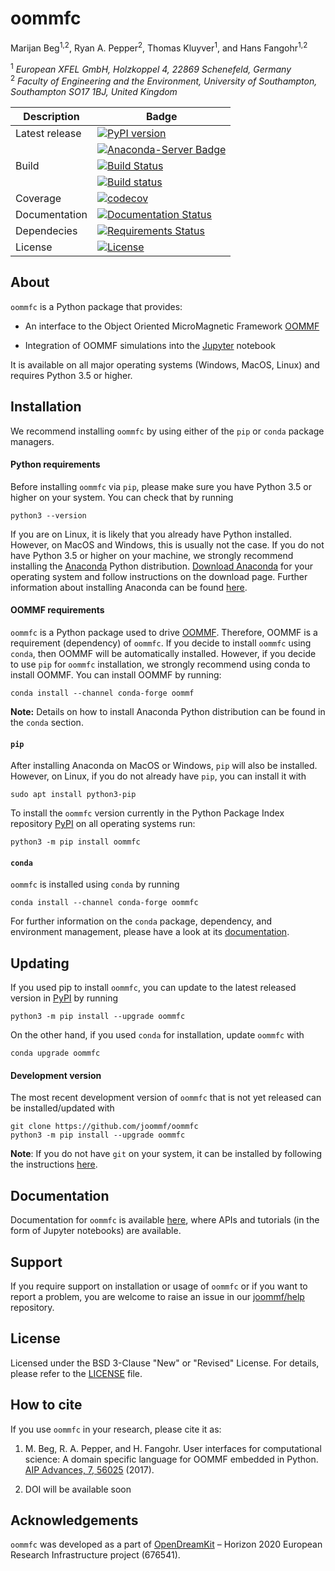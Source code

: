 # oommfc
Marijan Beg<sup>1,2</sup>, Ryan A. Pepper<sup>2</sup>, Thomas Kluyver<sup>1</sup>, and Hans Fangohr<sup>1,2</sup>

<sup>1</sup> *European XFEL GmbH, Holzkoppel 4, 22869 Schenefeld, Germany*  
<sup>2</sup> *Faculty of Engineering and the Environment, University of Southampton, Southampton SO17 1BJ, United Kingdom*  

| Description | Badge |
| --- | --- |
| Latest release | [![PyPI version](https://badge.fury.io/py/oommfc.svg)](https://badge.fury.io/py/oommfc) |
|                | [![Anaconda-Server Badge](https://anaconda.org/conda-forge/oommfc/badges/version.svg)](https://anaconda.org/conda-forge/oommfc) |
| Build | [![Build Status](https://travis-ci.org/joommf/oommfc.svg?branch=master)](https://travis-ci.org/joommf/oommfc) |
|       | [![Build status](https://ci.appveyor.com/api/projects/status/a1cp833x8trei0d8?svg=true)](https://ci.appveyor.com/project/marijanbeg/oommfc) |
| Coverage | [![codecov](https://codecov.io/gh/joommf/oommfc/branch/master/graph/badge.svg)](https://codecov.io/gh/joommf/oommfc) |
| Documentation | [![Documentation Status](https://readthedocs.org/projects/oommfc/badge/?version=latest)](http://oommfc.readthedocs.io/en/latest/?badge=latest) |
| Dependecies | [![Requirements Status](https://requires.io/github/joommf/oommfc/requirements.svg?branch=master)](https://requires.io/github/joommf/oommfc/requirements/?branch=master) |
| License | [![License](https://img.shields.io/badge/License-BSD%203--Clause-blue.svg)](https://opensource.org/licenses/BSD-3-Clause) |

## About

`oommfc` is a Python package that provides:

- An interface to the Object Oriented MicroMagnetic Framework [OOMMF](https://math.nist.gov/oommf/)

- Integration of OOMMF simulations into the [Jupyter](http://jupyter.org) notebook

It is available on all major operating systems (Windows, MacOS, Linux) and requires Python 3.5 or higher.

## Installation

We recommend installing `oommfc` by using either of the `pip` or `conda` package managers.

#### Python requirements

Before installing `oommfc` via `pip`, please make sure you have Python 3.5 or higher on your system. You can check that by running

    python3 --version

If you are on Linux, it is likely that you already have Python installed. However, on MacOS and Windows, this is usually not the case. If you do not have Python 3.5 or higher on your machine, we strongly recommend installing the [Anaconda](https://www.anaconda.com/) Python distribution. [Download Anaconda](https://www.anaconda.com/download) for your operating system and follow instructions on the download page. Further information about installing Anaconda can be found [here](https://conda.io/docs/user-guide/install/download.html).

#### OOMMF requirements

`oommfc` is a Python package used to drive [OOMMF](https://math.nist.gov/oommf/). Therefore, OOMMF is a requirement (dependency) of `oommfc`. If you decide to install `oommfc` using `conda`, then OOMMF will be automatically installed. However, if you decide to use `pip` for `oommfc` installation, we strongly recommend using conda to install OOMMF. You can install OOMMF by running:

    conda install --channel conda-forge oommf
    
**Note:** Details on how to install Anaconda Python distribution can be found in the `conda` section.

#### `pip`

After installing Anaconda on MacOS or Windows, `pip` will also be installed. However, on Linux, if you do not already have `pip`, you can install it with

    sudo apt install python3-pip

To install the `oommfc` version currently in the Python Package Index repository [PyPI](https://pypi.org/project/oommfc/) on all operating systems run:

    python3 -m pip install oommfc

#### `conda`

`oommfc` is installed using `conda` by running

    conda install --channel conda-forge oommfc

For further information on the `conda` package, dependency, and environment management, please have a look at its [documentation](https://conda.io/docs/). 

## Updating

If you used pip to install `oommfc`, you can update to the latest released version in [PyPI](https://pypi.org/project/oommfc/) by running

    python3 -m pip install --upgrade oommfc

On the other hand, if you used `conda` for installation, update `oommfc` with

    conda upgrade oommfc

#### Development version

The most recent development version of `oommfc` that is not yet released can be installed/updated with

    git clone https://github.com/joommf/oommfc
    python3 -m pip install --upgrade oommfc

**Note**: If you do not have `git` on your system, it can be installed by following the instructions [here](https://git-scm.com/book/en/v2/Getting-Started-Installing-Git).

## Documentation

Documentation for `oommfc` is available [here](http://oommfc.readthedocs.io/en/latest/?badge=latest), where APIs and tutorials (in the form of Jupyter notebooks) are available.

## Support

If you require support on installation or usage of `oommfc` or if you want to report a problem, you are welcome to raise an issue in our [joommf/help](https://github.com/joommf/help) repository.

## License

Licensed under the BSD 3-Clause "New" or "Revised" License. For details, please refer to the [LICENSE](LICENSE) file.

## How to cite

If you use `oommfc` in your research, please cite it as:

1. M. Beg, R. A. Pepper, and H. Fangohr. User interfaces for computational science: A domain specific language for OOMMF embedded in Python. [AIP Advances, 7, 56025](http://aip.scitation.org/doi/10.1063/1.4977225) (2017).

2. DOI will be available soon

## Acknowledgements

`oommfc` was developed as a part of [OpenDreamKit](http://opendreamkit.org/) – Horizon 2020 European Research Infrastructure project (676541).
